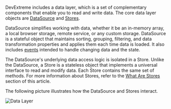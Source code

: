 DevExtreme includes a data layer, which is a set of complementary components that enable you to read and write data. The core data layer objects are [DataSource](/api-reference/30%20Data%20Layer/DataSource '/Documentation/ApiReference/Data_Layer/DataSource/') and [Stores](/concepts/70%20Data%20Binding/5%20Data%20Layer/1%20Creating%20DataSource/3%20What%20Are%20Stores.md '/Documentation/Guide/Data_Binding/Data_Layer/#Creating_DataSource/What_Are_Stores').

DataSource simplifies working with data, whether it be an in-memory array, a local browser storage, remote service, or any custom storage. DataSource is a stateful object that maintains sorting, grouping, filtering, and data transformation properties and applies them each time data is loaded. It also includes [events](/api-reference/30%20Data%20Layer/DataSource/4%20Events '/Documentation/ApiReference/Data_Layer/DataSource/Events/') intended to handle changing data and the state.

The DataSource's underlying data access logic is isolated in a Store. Unlike the DataSource, a Store is a stateless object that implements a universal interface to read and modify data. Each Store contains the same set of methods. For more information about Stores, refer to the [What Are Stores](/concepts/70%20Data%20Binding/5%20Data%20Layer/1%20Creating%20DataSource/3%20What%20Are%20Stores.md '/Documentation/Guide/Data_Binding/Data_Layer/#Creating_DataSource/What_Are_Stores') section of this article.

The following picture illustrates how the DataSource and Stores interact.

![Data Layer](/images/PhoneJS/scheme-data-layer.png)